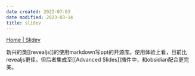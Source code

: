 ```yaml
---
date created: 2022-07-03
date modified: 2023-03-14
title: slidev
---
```


[Home | Slidev](https://cn.sli.dev/)

新兴的类[[revealjs]]的使用markdown写ppt的开源库。使用体验上看，目前比revealjs更佳。但后者集成至[[Advanced Slides]]插件中，和obsidian配合更完美。

